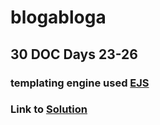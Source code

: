 # blogabloga

## 30 DOC Days 23-26

### templating engine used [EJS](ejs.co)

### Link to [Solution](https://cryptic-plains-51336.herokuapp.com/)
